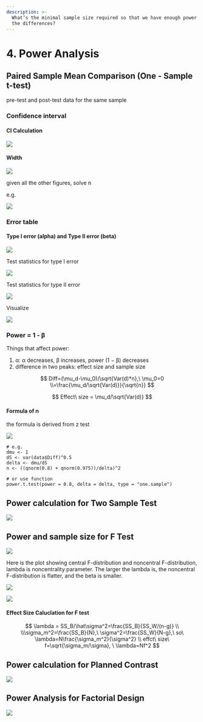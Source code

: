 ```yaml
---
description: >-
  What’s the minimal sample size required so that we have enough power to detect
  the differences?
---
```


# 4. Power Analysis

## Paired Sample Mean Comparison \(One - Sample t-test\)

pre-test and post-test data for the same sample

### Confidence interval

#### CI Calculation

![](../../.gitbook/assets/screen-shot-2020-04-29-at-5.29.49-pm.png)

#### Width

![](../../.gitbook/assets/screen-shot-2020-04-29-at-5.30.37-pm.png)

given all the other figures, solve n

e.g.

![](../../.gitbook/assets/screen-shot-2020-04-29-at-5.32.29-pm.png)

### Error table

#### Type I error \(alpha\) and Type II error \(beta\)

![](../../.gitbook/assets/screen-shot-2020-04-30-at-9.42.17-pm.png)

Test statistics for type I error

![](../../.gitbook/assets/screen-shot-2020-04-29-at-5.41.15-pm.png)

Test statistics for type II error

![](../../.gitbook/assets/screen-shot-2020-04-29-at-5.43.37-pm.png)

Visualize

![](../../.gitbook/assets/screen-shot-2020-04-30-at-9.43.22-pm.png)

### Power = 1 - β

Things that affect power:

1. α: α decreases, β increases, power \(1 − β\) decreases
2. difference in two peaks: effect size and sample size

$$
Diff=(\mu_d-\mu_0)/\sqrt{Var(d)*n},\ \mu_0=0
\\=\frac{\mu_d/\sqrt{Var(d)}}{\sqrt{n}}
$$

$$
Effect\ size  = \mu_d/\sqrt{Var(d)}
$$



#### Formula of n

the formula is derived from z test

![](../../.gitbook/assets/screen-shot-2020-04-29-at-6.09.09-pm.png)

```text
# e.g.
dmu <- 1
dS <- var(data$Diff)^0.5
delta <- dmu/dS
n <- ((qnorm(0.8) + qnorm(0.975))/delta)^2 

# or use function
power.t.test(power = 0.8, delta = delta, type = "one.sample")
```

## Power calculation for Two Sample Test

![](../../.gitbook/assets/screen-shot-2020-04-29-at-6.19.31-pm.png)

## Power and sample size for F Test

![](../../.gitbook/assets/screen-shot-2020-04-29-at-6.22.21-pm.png)

Here is the plot showing central F-distribution and noncentral F-distribution, lambda is noncentrality parameter. The larger the lambda is, the noncentral F-distribution is flatter, and the beta is smaller.

![](../../.gitbook/assets/screen-shot-2020-04-29-at-6.23.25-pm.png)

![](../../.gitbook/assets/screen-shot-2020-04-29-at-6.28.36-pm.png)

#### Effect Size Caluclation for F test

$$
\lambda = SS_B/\hat\sigma^2=\frac{SS_B}{SS_W/(n-g)}
\\ \\\sigma_m^2=\frac{SS_B}{N},\ \sigma^2=\frac{SS_W}{N-g},\ so\ \lambda=N\frac{\sigma_m^2}{\sigma^2}
\\ effct\ size\ f=\sqrt{\sigma_m/\sigma}, \ \lambda=Nf^2
$$

## Power calculation for Planned Contrast

![](../../.gitbook/assets/screen-shot-2020-04-29-at-6.46.22-pm.png)



## Power Analysis for Factorial Design

![](../../.gitbook/assets/screen-shot-2020-04-29-at-6.50.08-pm.png)

